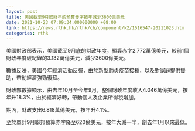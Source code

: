 ```yaml
---
layout: post
title: 美國截至9月底財年的預算赤字按年減少3600億美元
date: 2021-10-23 07:09:34.000000000 +08:00
link: https://news.rthk.hk/rthk/ch/component/k2/1616547-20211023.htm
categories: rthk
---
```


美國財政部表示，美國截至9月底的財政年度，預算赤字2.772萬億美元，較前1個財政年度破紀錄的3.132萬億美元，減少3600億美元。

數據反映，美國今年經濟活動反彈，由於新型肺炎疫苗接種，以及對家庭提供援助，帶動經濟強勁復蘇。

財政部數據顯示，由去年10月至今年9月，整個財政年度收入4.046萬億美元，按年升18.3%，由於經濟好轉，帶動個人及企業所得稅增加。

期內，財政支出6.818萬億美元，按年升4.1%。

至於單計9月聯邦預算赤字降至620億美元，按年大減一半，創去年1月以來最低。
